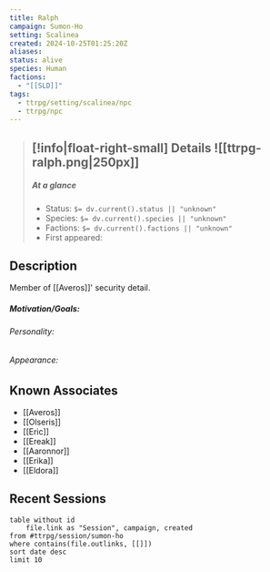 ```yaml
---
title: Ralph
campaign: Sumon-Ho
setting: Scalinea
created: 2024-10-25T01:25:20Z
aliases: 
status: alive
species: Human
factions:
  - "[[SLD]]"
tags:
  - ttrpg/setting/scalinea/npc
  - ttrpg/npc
---
```


>[!info|float-right-small] Details
> ![[ttrpg-ralph.png|250px]]
> ---
> 
> ##### At a glance
> 
> - Status: `$= dv.current().status || "unknown"`
> - Species: `$= dv.current().species || "unknown"`
> - Factions: `$= dv.current().factions || "unknown"`
> - First appeared:
> 
## Description

Member of [[Averos]]' security detail.
##### Motivation/Goals:


###### Personality:  


###### Appearance:  

## Known Associates

- [[Averos]]
- [[Olseris]]
- [[Eric]]
- [[Ereak]]
- [[Aaronnor]]
- [[Erika]]
- [[Eldora]]

## Recent Sessions

```dataview
table without id
    file.link as "Session", campaign, created
from #ttrpg/session/sumon-ho
where contains(file.outlinks, [[]])
sort date desc
limit 10
```
